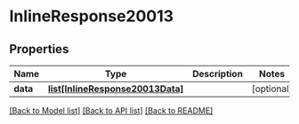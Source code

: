 # InlineResponse20013

## Properties
Name | Type | Description | Notes
------------ | ------------- | ------------- | -------------
**data** | [**list[InlineResponse20013Data]**](InlineResponse20013Data.md) |  | [optional] 

[[Back to Model list]](../README.md#documentation-for-models) [[Back to API list]](../README.md#documentation-for-api-endpoints) [[Back to README]](../README.md)

